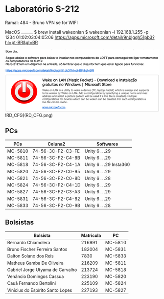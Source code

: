 # Laboratório S-212

Ramal: 484 - Bruno
VPN se for WIFI

MacOS ______
$ brew install wakeonlan
$ wakeonlan -i 192.168.1.255 -p 1234 01:02:03:04:05:06
https://apps.microsoft.com/detail/9nblggh51pb3?hl=pt-BR&gl=BR

![WakeLan](WakeLan.png)  
!RD_CFG](RD_CFG.png)  

## PCs

| PCs     | Coluna2             | Softwares               |
|---------|---------------------|-------------------------|
| MC-5810 | 74-56-3C-F2-C3-FE   | Unity 6 .. .29          |
| MC-5811 | 74-56-3C-F2-C4-8B   | Unity 6 .. .29          |
| MC-5818 | 74-56-3C-F2-C4-1A   | Unity 6 .. .29 Insta360 |
| MC-5820 | 74-56-3C-F2-C0-95   | Unity 6 .. .29          |
| MC-5821 | 74-56-3C-F2-C0-8D   | Unity 6 .. .28          |
| MC-5824 | 74-56-3C-F2-C4-1D   | Unity 6 .. .29          |
| MC-5827 | 74-56-3C-F2-C3-A3   | Unity 6 .. .29          |
| MC-5831 | 74-56-3C-F2-C4-82   | Unity 6 .. .29          |
| MC-5833 | 74-56-3C-F2-C0-9B   | Unity 6 .. .28          |

## Bolsistas

| Bolsista                             | Matrícula | PC       |
|--------------------------------------|-----------|----------|
| Bernardo Chiamolera                  | 216991    | MC-5810  |
| Bruno Fischer Ferreira Santos        | 182004    | MC-5831  |
| Dalton Solano dos Reis               | 7830      | MC-5833  |
| Matheus Gamba De Oliveira            | 216209    | MC-5811  |
| Gabriel Jorge Utyama de Carvalho     | 213724    | MC-5818  |
| Venâncio Domingos Cassua             | 223190    | MC-5820  |
| Cauã Fernando Bertolini              | 225109    | MC-5824  |
| Vinícius do Espírito Santo Lopes     | 227193    | MC-5827  |
